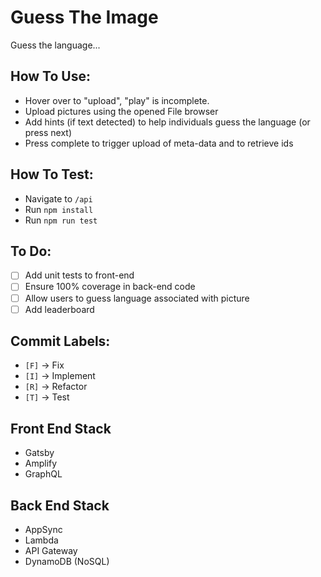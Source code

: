 # Guess The Image 

Guess the language...

## How To Use:

- Hover over to "upload", "play" is incomplete.
- Upload pictures using the opened File browser
- Add hints (if text detected) to help individuals guess the language (or press next)
- Press complete to trigger upload of meta-data and to retrieve ids

## How To Test:

- Navigate to `/api`
- Run `npm install`
- Run `npm run test`

## To Do:

- [ ] Add unit tests to front-end
- [ ] Ensure 100% coverage in back-end code
- [ ] Allow users to guess language associated with picture
- [ ] Add leaderboard

## Commit Labels:

- `[F]` -> Fix
- `[I]` -> Implement
- `[R]` -> Refactor
- `[T]` -> Test

## Front End Stack

- Gatsby
- Amplify
- GraphQL

## Back End Stack

- AppSync
- Lambda
- API Gateway
- DynamoDB (NoSQL)
